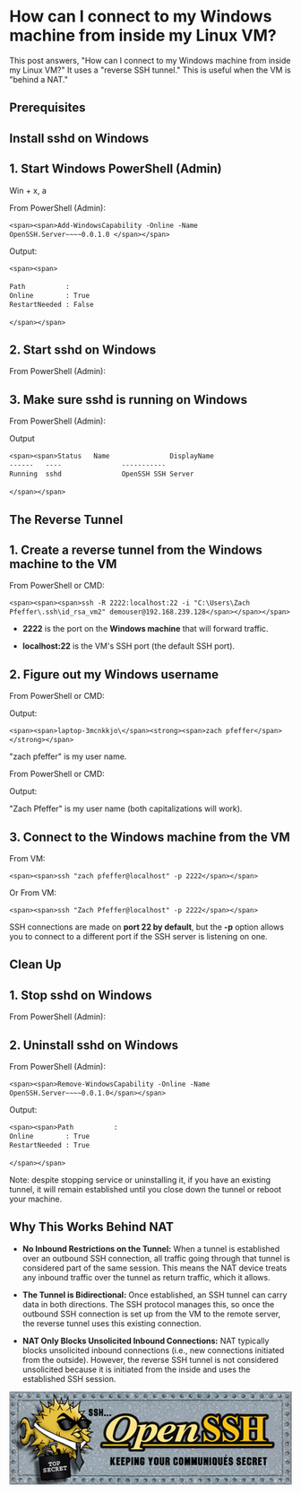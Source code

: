 # How can I connect to my Windows machine from inside my Linux VM?



This post answers, "How can I connect to my Windows machine from inside my Linux VM?" It uses a "reverse SSH tunnel." This is useful when the VM is "behind a NAT."    

## Prerequisites

## Install sshd on Windows

## 1\. Start Windows PowerShell (Admin)

Win + x, a

From PowerShell (Admin):

```
<span><span>Add-WindowsCapability -Online -Name OpenSSH.Server~~~~0.0.1.0 </span></span>
```

Output:

```
<span><span>

Path          :
Online        : True
RestartNeeded : False

</span></span>
```

## 2\. Start sshd on Windows

From PowerShell (Admin):

## 3\. Make sure sshd is running on Windows

From PowerShell (Admin):

Output

```
<span><span>Status   Name               DisplayName
------   ----               -----------
Running  sshd               OpenSSH SSH Server

</span></span>
```

## The Reverse Tunnel

## 1\. Create a reverse tunnel from the Windows machine to the VM

From PowerShell or CMD:

```
<span><span><span>ssh -R 2222:localhost:22 -i "C:\Users\Zach Pfeffer\.ssh\id_rsa_vm2" demouser@192.168.239.128</span></span></span>
```

-   **2222** is the port on the **Windows machine** that will forward traffic.
    
-   **localhost:22** is the VM's SSH port (the default SSH port).
    

## 2\. Figure out my Windows username

From PowerShell or CMD:

Output:

```
<span><span>laptop-3mcnkkjo\</span><strong><span>zach pfeffer</span></strong></span>
```

"zach pfeffer" is my user name.

From PowerShell or CMD:

Output:

"Zach Pfeffer" is my user name (both capitalizations will work).

## 3\. Connect to the Windows machine from the VM

From VM:

```
<span><span>ssh "zach pfeffer@localhost" -p 2222</span></span>
```

Or From VM:

```
<span><span>ssh "Zach Pfeffer@localhost" -p 2222</span></span>
```

SSH connections are made on **port 22 by default**, but the **\-p** option allows you to connect to a different port if the SSH server is listening on one.

## Clean Up

## 1\. Stop sshd on Windows

From PowerShell (Admin):

## 2\. Uninstall sshd on Windows

From PowerShell (Admin):

```
<span><span>Remove-WindowsCapability -Online -Name OpenSSH.Server~~~~0.0.1.0</span></span>
```

Output:

```
<span><span>Path          :
Online        : True
RestartNeeded : True

</span></span>
```

Note: despite stopping service or uninstalling it, if you have an existing tunnel, it will remain established until you close down the tunnel or reboot your machine.

## Why This Works Behind NAT

-   **No Inbound Restrictions on the Tunnel:** When a tunnel is established over an outbound SSH connection, all traffic going through that tunnel is considered part of the same session. This means the NAT device treats any inbound traffic over the tunnel as return traffic, which it allows.
    
-   **The Tunnel is Bidirectional:** Once established, an SSH tunnel can carry data in both directions. The SSH protocol manages this, so once the outbound SSH connection is set up from the VM to the remote server, the reverse tunnel uses this existing connection.
    
-   **NAT Only Blocks Unsolicited Inbound Connections:** NAT typically blocks unsolicited inbound connections (i.e., new connections initiated from the outside). However, the reverse SSH tunnel is not considered unsolicited because it is initiated from the inside and uses the established SSH session.
    

![open-ssh-logo](open-ssh-logo.gif)
